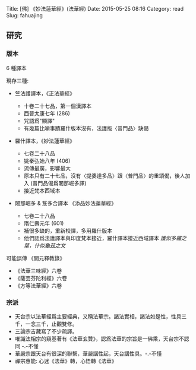 Title: [佛] 《妙法蓮華經》(法華經)
Date: 2015-05-25 08:16
Category: read
Slug: fahuajing


## 研究

### 版本

6 種譯本

現存三種: 

* 竺法護譯本，《正法華經》

    - 十卷二十七品，第一個漢譯本
    - 西晉太康七年 (286)
    - 咒語爲"顯譯"
    - 有幾篇比喻事蹟羅什版本沒有，法護版〈普門品〉缺偈

* 羅什譯本，《妙法蓮華經》

    - 七卷二十八品
    -  姚秦弘始八年 (406)
    -  流傳最廣，影響最大
    -  原本只有二十七品，沒有〈提婆達多品〉跟〈普門品〉的重頌偈，後人加入 (普門品偈爲闍那崛多譯)
    -  接近梵本西域本
    
* 闍那崛多 & 笈多合譯本 《添品妙法蓮華經》
    
    - 七卷二十八品
    - 隋仁壽元年 (601)
    - 補很多缺的，重新校譯，多用羅什版本
    - 他們認爲法護譯本與印度梵本接近，羅什譯本接近西域譯本 *護似多羅之葉，什似龜茲之文*
    
可能誤傳 《開元釋教錄》

  * 《法華三味經》六卷
  * 《薩芸芬陀利經》六卷
  * 《方等法華經》六卷

### 宗派

* 天台宗以法華經爲主要經典，又稱法華宗。諸法實相，諸法如是性，性具三千，一念三千，止觀雙修。
* 三論宗吉藏寫了不少疏譯。
* 唯識法相宗的窺基著有《法華玄贊》，認爲法華的宗旨是一佛乘，天台宗不認同 -.-不懂
* 華嚴宗跟天台有很深的聯繫，華嚴講性起，天台講性具。-.-不懂
* 禪宗惠能: 心迷《法華》轉，心悟轉《法華》





